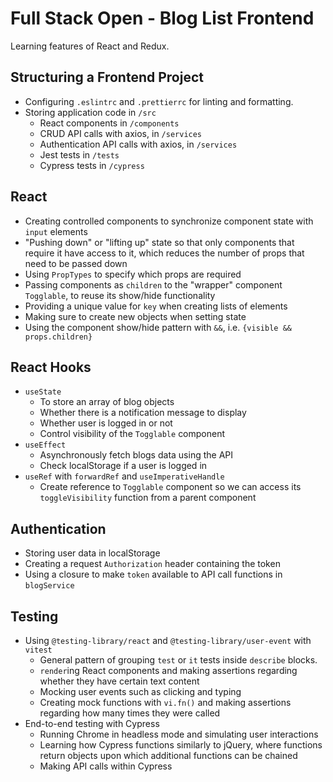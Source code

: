 # Full Stack Open - Blog List Frontend

Learning features of React and Redux.

## Structuring a Frontend Project
- Configuring `.eslintrc` and `.prettierrc` for linting and formatting.
- Storing application code in `/src`
  - React components in `/components`
  - CRUD API calls with axios, in `/services`
  - Authentication API calls with axios, in `/services`
  - Jest tests in `/tests`
  - Cypress tests in `/cypress`
  
## React
- Creating controlled components to synchronize component state with `input` elements
- "Pushing down" or "lifting up" state so that only components that require it have access to it, which reduces the number of props that need to be passed down
- Using `PropTypes` to specify which props are required
- Passing components as `children` to the "wrapper" component `Togglable`, to reuse its show/hide functionality
- Providing a unique value for `key` when creating lists of elements
- Making sure to create new objects when setting state
- Using the component show/hide pattern with `&&`, i.e. `{visible && props.children}`

## React Hooks
- `useState`
  - To store an array of blog objects
  - Whether there is a notification message to display
  - Whether user is logged in or not
  - Control visibility of the `Togglable` component
- `useEffect`
  - Asynchronously fetch blogs data using the API
  - Check localStorage if a user is logged in
- `useRef` with `forwardRef` and `useImperativeHandle`
  - Create reference to `Togglable` component so we can access its `toggleVisibility` function from a parent component

## Authentication
- Storing user data in localStorage
- Creating a request `Authorization` header containing the token
- Using a closure to make `token` available to API call functions in `blogService`

## Testing
- Using `@testing-library/react` and `@testing-library/user-event` with `vitest`
  - General pattern of grouping `test` or `it` tests inside `describe` blocks.
  - `render`ing React components and making assertions regarding whether they have certain text content
  - Mocking user events such as clicking and typing
  - Creating mock functions with `vi.fn()` and making assertions regarding how many times they were called
- End-to-end testing with Cypress
  - Running Chrome in headless mode and simulating user interactions
  - Learning how Cypress functions similarly to jQuery, where functions return objects upon which additional functions can be chained
  - Making API calls within Cypress